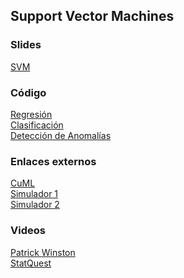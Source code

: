 ## Support Vector Machines

### Slides
[SVM](https://docs.google.com/presentation/d/1orZnj6ymJBJBbZ-s2RoiJCIqdhzNbzN1owwrSpK1Doo/edit?usp=sharing)

### Código
[Regresión](https://github.com/LCaravaggio/AnalisisPredictivo/blob/master/06_SVM/SVR%20con%20RBF.ipynb) </br>
[Clasificación](https://github.com/LCaravaggio/AnalisisPredictivo/blob/master/06_SVM/05.07-Support-Vector-Machines.ipynb) </br>
[Detección de Anomalías](https://github.com/LCaravaggio/AnalisisPredictivo/blob/master/06_SVM/Detecci%C3%B3n_de_Anomal%C3%ADas.ipynb) </br>

### Enlaces externos
[CuML](https://docs.rapids.ai/api/cuml/stable/) </br>
[Simulador 1](https://www.csie.ntu.edu.tw/~cjlin/libsvm/) </br>
[Simulador 2](https://cs.stanford.edu/~karpathy/svmjs/demo/) </br>

### Videos
[Patrick Winston](https://www.youtube.com/watch?v=_PwhiWxHK8o) </br>
[StatQuest](https://www.youtube.com/watch?v=efR1C6CvhmE)


